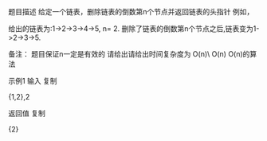 题目描述
给定一个链表，删除链表的倒数第n个节点并返回链表的头指针
例如，

 给出的链表为:1->2->3->4->5, n= 2.
 删除了链表的倒数第n个节点之后,链表变为1->2->3->5.

备注：
题目保证n一定是有效的
请给出请给出时间复杂度为 O(n)\ O(n) O(n)的算法

示例1
输入
复制

{1,2},2

返回值
复制

{2}

